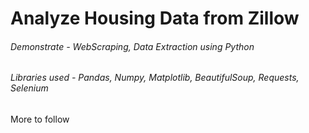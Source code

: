 # Analyze Housing Data from Zillow
###### Demonstrate - WebScraping, Data Extraction using Python
###### Libraries used - Pandas, Numpy, Matplotlib, BeautifulSoup, Requests, Selenium

More to follow
